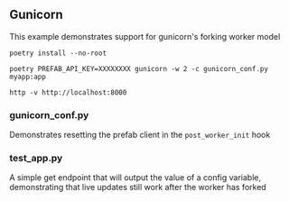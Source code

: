 ## Gunicorn

This example demonstrates support for gunicorn's forking worker model

`poetry install --no-root`

`poetry PREFAB_API_KEY=XXXXXXXX gunicorn -w 2 -c gunicorn_conf.py myapp:app`

`http -v http://localhost:8000`

### gunicorn_conf.py

Demonstrates resetting the prefab client in the `post_worker_init` hook

### test_app.py

A simple get endpoint that will output the value of a config variable, demonstrating that live updates still work after the worker has forked

